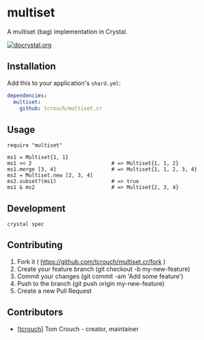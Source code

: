 # multiset

A multiset (bag) implementation in Crystal.

[![docrystal.org](http://docrystal.org/badge.svg)](http://docrystal.org/github.com/tcrouch/multiset.cr)

## Installation


Add this to your application's `shard.yml`:

```yaml
dependencies:
  multiset:
    github: tcrouch/multiset.cr
```


## Usage


```crystal
require "multiset"

ms1 = Multiset{1, 1}
ms1 << 2                          # => Multiset{1, 1, 2}
ms1.merge [3, 4]                  # => Multiset{1, 1, 2, 3, 4}
ms2 = Multiset.new [2, 3, 4]
ms2.subset?(ms1)                  # => true
ms1 & ms2                         # => Multiset{2, 3, 4}
```

## Development

`crystal spec`

## Contributing

1. Fork it ( https://github.com/tcrouch/multiset.cr/fork )
2. Create your feature branch (git checkout -b my-new-feature)
3. Commit your changes (git commit -am 'Add some feature')
4. Push to the branch (git push origin my-new-feature)
5. Create a new Pull Request

## Contributors

- [[tcrouch]](https://github.com/tcrouch) Tom Crouch - creator, maintainer
